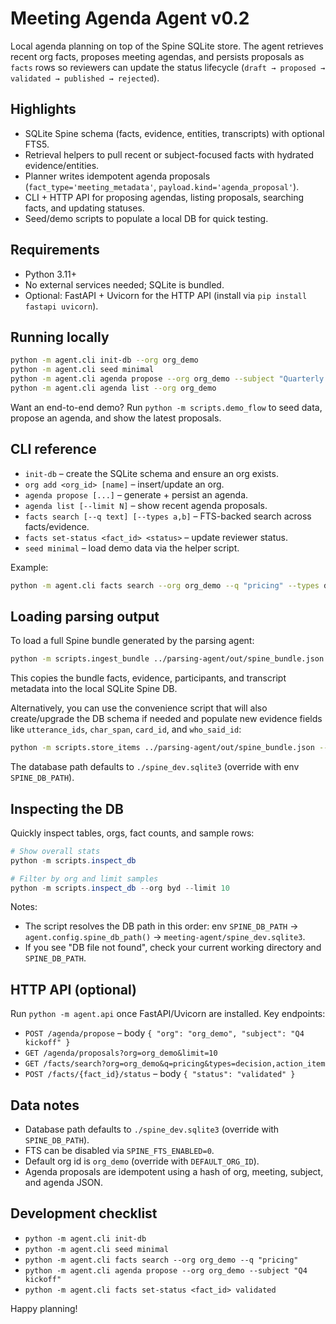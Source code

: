 ﻿# Meeting Agenda Agent v0.2

Local agenda planning on top of the Spine SQLite store. The agent retrieves recent org facts, proposes meeting agendas, and persists proposals as `facts` rows so reviewers can update the status lifecycle (`draft → proposed → validated → published → rejected`).

## Highlights
- SQLite Spine schema (facts, evidence, entities, transcripts) with optional FTS5.
- Retrieval helpers to pull recent or subject-focused facts with hydrated evidence/entities.
- Planner writes idempotent agenda proposals (`fact_type='meeting_metadata'`, `payload.kind='agenda_proposal'`).
- CLI + HTTP API for proposing agendas, listing proposals, searching facts, and updating statuses.
- Seed/demo scripts to populate a local DB for quick testing.

## Requirements
- Python 3.11+
- No external services needed; SQLite is bundled.
- Optional: FastAPI + Uvicorn for the HTTP API (install via `pip install fastapi uvicorn`).

## Running locally
```bash
python -m agent.cli init-db --org org_demo
python -m agent.cli seed minimal
python -m agent.cli agenda propose --org org_demo --subject "Quarterly sync"
python -m agent.cli agenda list --org org_demo
```

Want an end-to-end demo? Run `python -m scripts.demo_flow` to seed data, propose an agenda, and show the latest proposals.

## CLI reference
- `init-db` – create the SQLite schema and ensure an org exists.
- `org add <org_id> [name]` – insert/update an org.
- `agenda propose [...]` – generate + persist an agenda.
- `agenda list [--limit N]` – show recent agenda proposals.
- `facts search [--q text] [--types a,b]` – FTS-backed search across facts/evidence.
- `facts set-status <fact_id> <status>` – update reviewer status.
- `seed minimal` – load demo data via the helper script.

Example:
```bash
python -m agent.cli facts search --org org_demo --q "pricing" --types decision,action_item
```

## Loading parsing output
To load a full Spine bundle generated by the parsing agent:
```bash
python -m scripts.ingest_bundle ../parsing-agent/out/spine_bundle.json --status draft --org-name "My Org"
```
This copies the bundle facts, evidence, participants, and transcript metadata into the local SQLite Spine DB.

Alternatively, you can use the convenience script that will also create/upgrade the DB schema if needed and populate new evidence fields like `utterance_ids`, `char_span`, `card_id`, and `who_said_id`:
```bash
python -m scripts.store_items ../parsing-agent/out/spine_bundle.json --status draft --org-name "My Org"
```
The database path defaults to `./spine_dev.sqlite3` (override with env `SPINE_DB_PATH`).

## Inspecting the DB
Quickly inspect tables, orgs, fact counts, and sample rows:

```powershell
# Show overall stats
python -m scripts.inspect_db

# Filter by org and limit samples
python -m scripts.inspect_db --org byd --limit 10
```
Notes:
- The script resolves the DB path in this order: env `SPINE_DB_PATH` → `agent.config.spine_db_path()` → `meeting-agent/spine_dev.sqlite3`.
- If you see "DB file not found", check your current working directory and `SPINE_DB_PATH`.
## HTTP API (optional)
Run `python -m agent.api` once FastAPI/Uvicorn are installed. Key endpoints:
- `POST /agenda/propose` – body `{ "org": "org_demo", "subject": "Q4 kickoff" }`
- `GET /agenda/proposals?org=org_demo&limit=10`
- `GET /facts/search?org=org_demo&q=pricing&types=decision,action_item`
- `POST /facts/{fact_id}/status` – body `{ "status": "validated" }`

## Data notes
- Database path defaults to `./spine_dev.sqlite3` (override with `SPINE_DB_PATH`).
- FTS can be disabled via `SPINE_FTS_ENABLED=0`.
- Default org id is `org_demo` (override with `DEFAULT_ORG_ID`).
- Agenda proposals are idempotent using a hash of org, meeting, subject, and agenda JSON.

## Development checklist
- `python -m agent.cli init-db`
- `python -m agent.cli seed minimal`
- `python -m agent.cli facts search --org org_demo --q "pricing"`
- `python -m agent.cli agenda propose --org org_demo --subject "Q4 kickoff"`
- `python -m agent.cli facts set-status <fact_id> validated`

Happy planning!



